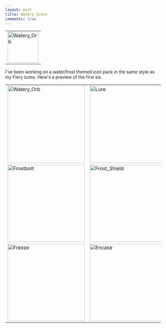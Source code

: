 ```yaml
---
layout: post
title: Watery Icons
comments: true
---
```


<table style="margin-left:auto; margin-right:auto;">
  <tr>
    <td>
      <img src="http://orig09.deviantart.net/c38f/f/2015/162/d/b/watery_orb_by_mmmcgill1232-d8ww63k.png" alt="Watery_Orb" style="width: 100px;"/>
    </td>
  </tr>
</table>

I've been working on a water/frost themed icon pack in the same style as my Fiery icons. Here's a preview of the first six. 

<span class="more"></span>

<table style="margin-left:auto; margin-right:auto;">
  <tr>
    <td>
      <img src="http://orig09.deviantart.net/c38f/f/2015/162/d/b/watery_orb_by_mmmcgill1232-d8ww63k.png" alt="Watery_Orb" style="width: 250px;"/>
    </td>
    <td>
      <img src="http://orig04.deviantart.net/0b78/f/2015/162/c/a/lure_by_mmmcgill1232-d8ww5xl.png" alt="Lure" style="width: 250px;"/>
    </td>
  </tr>
  <tr>
    <td>
      <img src="http://orig02.deviantart.net/46b1/f/2015/162/6/1/frostbolt_by_mmmcgill1232-d8ww5x8.png" alt="Frostbolt" style="width: 250px;"/>
    </td>
    <td>
      <img src="http://orig02.deviantart.net/ae13/f/2015/162/3/9/frost_shield_by_mmmcgill1232-d8ww5ud.png" alt="Frost_Shield" style="width: 250px;"/>
    </td>
  </tr>
  <tr>
    <td>
      <img src="http://orig11.deviantart.net/b697/f/2015/162/a/2/freeze_by_mmmcgill1232-d8ww5f1.png" alt="Freeze" style="width: 250px;"/>
    </td>
    <td>
      <img src="http://orig15.deviantart.net/fad7/f/2015/162/0/5/encase_by_mmmcgill1232-d8ww57d.png" alt="Encase" style="width: 250px;"/>
    </td>
  </tr>
</table>
